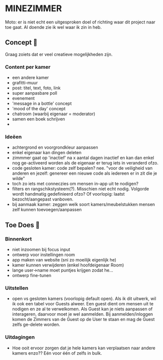 # MINEZIMMER

Moto: er is niet echt een uitgesproken doel of richting waar dit project naar toe gaat. Al doende zie ik wel waar ik zin in heb.

## Concept 🎨

Graag zoiets dat er veel creatieve mogelijkheden zijn.

### Content per kamer

- een andere kamer
- grafitti-muur
- post: titel, text, foto, link
- super aanpasbare poll
- evenement
- 'message in a bottle' concept
- 'mood of the day' concept
- chatroom (waarbij eigenaar = moderator)
- samen een boek schrijven
- 

### Ideëen

- achtergrond en voorgrondkleur aanpassen
- enkel eigenaar kan dingen deleten
- zimmmer gaat op 'inactief' na x aantal dagen inactief en kan dan enkel nog ge-activeerd worden als de eigenaar er terug iets in veranderd ofzo.
- code gesloten kamer: code zelf bepalen? nee. "voor de veiligheid van anderen en jezelf: genereer een nieuwe code als iedereen er in zit die je wilde"
- toch zo iets met conneczies om mensen in-app uit te nodigen?
- filters en rangschikstysteem(?). Misschien niet echt nodig. Volgorde wordt handmatig gedefinieerd ofzo? Of voorlopig: laatst bezocht/aangepast vanboven.
- bij aanmaak kamer: zeggen welk soort kamers/meubelstukken mensen zelf kunnen toevoegen/aanpassen

## Toe Does 📝

### Binnenkort

- niet inzoomen bij focus input
- ontwerp voor instellingen room
- app maken van website (sni zo moeilijk eigenlijk he)
- kamer kunnen verwijderen (enkel hoofdeigenaar Room)
- lange user->name moet puntjes krijgen zodat he... 
- ontwerp fine-tunen

### Uitstellen

- open vs gesloten kamers (voorlopig default open). Als ik dit uitwerk, wil ik ook een tabel voor Guests alweer. Een guest dient om mensen uit te nodigen en ze al te verwelkomen. Als Guest kan je niets aanpassen of interageren, daarvoor moet je wel aanmelden. Bij aanmelden/inloggen komen de Zimmers van de Guest op de User te staan en mag de Guest zelfs ge-delete worden.

### Uitdagingen

- Hoe ooit ervoor zorgen dat je hele kamers kan verplaatsen naar andere kamers enzo?? Eén voor één of zelfs in bulk.



